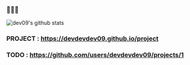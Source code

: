 ### 👋👋👋

![dev09's github stats](https://github-readme-stats.vercel.app/api?username=devdevdev09&show_icons=true&theme=merko)

### PROJECT : https://devdevdev09.github.io/project

### TODO : https://github.com/users/devdevdev09/projects/1

<!--
**devdevdev09/devdevdev09** is a ✨ _special_ ✨ repository because its `README.md` (this file) appears on your GitHub profile.

Here are some ideas to get you started:

- 🔭 I’m currently working on ...
- 🌱 I’m currently learning ...
- 👯 I’m looking to collaborate on ...
- 🤔 I’m looking for help with ...
- 💬 Ask me about ...
- 📫 How to reach me: ...
- 😄 Pronouns: ...
- ⚡ Fun fact: ...
-->
